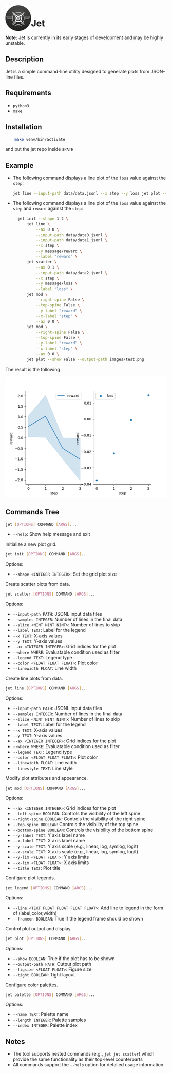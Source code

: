 <img align="left" width="80px" src="https://github.com/f14-bertolotti/jet/blob/main/images/jet.png?raw=true" />

# Jet

**Note:** Jet is currently in its early stages of development and may be highly unstable.

## Description

Jet is a simple command-line utility designed to generate plots from JSON-line files.

## Requirements

- `python3`
- `make`

## Installation

```bash
    make venv/bin/activate
```
and put the jet repo inside `$PATH`

## Example

- The following command displays a line plot of the `loss` value against the `step`:
  
  ```bash
  jet line --input-path data/data.jsonl --x step --y loss jet plot --show True
  ```

- The following command displays a line plot of the `loss` value against the `step` and `reward` against the `step`:
  
  ```bash
    jet init --shape 1 2 \
		jet line \
			--ax 0 0 \
			--input-path data/data0.jsonl \
			--input-path data/data1.jsonl \
			--x step \
			--y message/reward \
			--label "reward" \
		jet scatter \
			--ax 0 1 \
			--input-path data/data2.jsonl \
			--x step \
			--y message/loss \
			--label "loss" \
		jet mod \
			--right-spine False \
			--top-spine False \
			--y-label "reward" \
			--x-label "step" \
			--ax 0 0 \
		jet mod \
			--right-spine False \
			--top-spine False \
			--y-label "reward" \
			--x-label "step" \
			--ax 0 0 \
        jet plot --show False --output-path images/test.png
  ```

The result is the following

![image](https://github.com/f14-bertolotti/jet/blob/main/images/test.png?raw=true)

## Commands Tree

```bash
jet [OPTIONS] COMMAND [ARGS]...
```

- `--help`: Show help message and exit

Initialize a new plot grid.

```bash
jet init [OPTIONS] COMMAND [ARGS]...
```

Options:
- `--shape <INTEGER INTEGER>`: Set the grid plot size

Create scatter plots from data.

```bash
jet scatter [OPTIONS] COMMAND [ARGS]...
```

Options:
- `--input-path PATH`: JSONL input data files
- `--samples INTEGER`: Number of lines in the final data
- `--slice <NINT NINT NINT>`: Number of lines to skip
- `--label TEXT`: Label for the legend
- `--x TEXT`: X-axis values
- `--y TEXT`: Y-axis values
- `--ax <INTEGER INTEGER>`: Grid indices for the plot
- `--where WHERE`: Evaluatable condition used as filter
- `--legend TEXT`: Legend type
- `--color <FLOAT FLOAT FLOAT>`: Plot color
- `--linewidth FLOAT`: Line width

Create line plots from data.

```bash
jet line [OPTIONS] COMMAND [ARGS]...
```

Options:
- `--input-path PATH`: JSONL input data files
- `--samples INTEGER`: Number of lines in the final data
- `--slice <NINT NINT NINT>`: Number of lines to skip
- `--label TEXT`: Label for the legend
- `--x TEXT`: X-axis values
- `--y TEXT`: Y-axis values
- `--ax <INTEGER INTEGER>`: Grid indices for the plot
- `--where WHERE`: Evaluatable condition used as filter
- `--legend TEXT`: Legend type
- `--color <FLOAT FLOAT FLOAT>`: Plot color
- `--linewidth FLOAT`: Line width
- `--linestyle TEXT`: Line style

Modify plot attributes and appearance.

```bash
jet mod [OPTIONS] COMMAND [ARGS]...
```

Options:
- `--ax <INTEGER INTEGER>`: Grid indices for the plot
- `--left-spine BOOLEAN`: Controls the visibility of the left spine
- `--right-spine BOOLEAN`: Controls the visibility of the right spine
- `--top-spine BOOLEAN`: Controls the visibility of the top spine
- `--bottom-spine BOOLEAN`: Controls the visibility of the bottom spine
- `--y-label TEXT`: Y axis label name
- `--x-label TEXT`: X axis label name
- `--y-scale TEXT`: Y axis scale (e.g., linear, log, symlog, logit)
- `--x-scale TEXT`: X axis scale (e.g., linear, log, symlog, logit)
- `--y-lim <FLOAT FLOAT>`: Y axis limits
- `--x-lim <FLOAT FLOAT>`: X axis limits
- `--title TEXT`: Plot title

Configure plot legends.

```bash
jet legend [OPTIONS] COMMAND [ARGS]...
```

Options:
- `--line <TEXT FLOAT FLOAT FLOAT FLOAT>`: Add line to legend in the form of (label,color,width)
- `--frameon BOOLEAN`: True if the legend frame should be shown

Control plot output and display.

```bash
jet plot [OPTIONS] COMMAND [ARGS]...
```

Options:
- `--show BOOLEAN`: True if the plot has to be shown
- `--output-path PATH`: Output plot path
- `--figsize <FLOAT FLOAT>`: Figure size
- `--tight BOOLEAN`: Tight layout

Configure color palettes.

```bash
jet palette [OPTIONS] COMMAND [ARGS]...
```

Options:
- `--name TEXT`: Palette name
- `--length INTEGER`: Palette samples
- `--index INTEGER`: Palette index


## Notes
- The tool supports nested commands (e.g., `jet jet scatter`) which provide the same functionality as their top-level counterparts
- All commands support the `--help` option for detailed usage information
